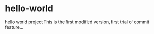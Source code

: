 # hello-world
hello world project
This is the first modified version, first trial of commit feature...
